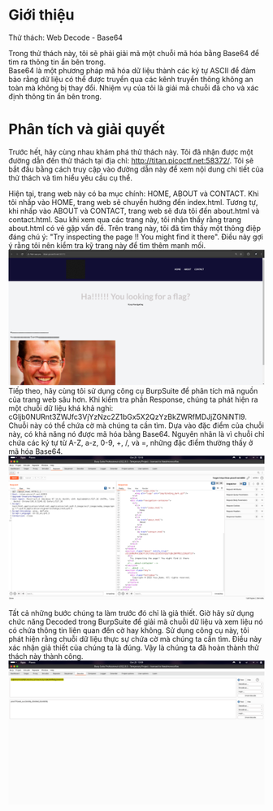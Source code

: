 # Giới thiệu

Thử thách: Web Decode - Base64 <br>

Trong thử thách này, tôi sẽ phải giải mã một chuỗi mã hóa bằng Base64 để tìm ra thông tin ẩn bên trong.<br>Base64 là một phương pháp mã hóa dữ liệu thành các ký tự ASCII để đảm bảo rằng dữ liệu có thể được truyền qua các kênh truyền thông không an toàn mà không bị thay đổi. Nhiệm vụ của tôi là giải mã chuỗi đã cho và xác định thông tin ẩn bên trong.

# Phân tích và giải quyết
Trước hết, hãy cùng nhau khám phá thử thách này. Tôi đã nhận được một đường dẫn đến thử thách tại địa chỉ: http://titan.picoctf.net:58372/. Tôi sẽ bắt đầu bằng cách truy cập vào đường dẫn này để xem nội dung chi tiết của thử thách và tìm hiểu yêu cầu cụ thể.

Hiện tại, trang web này có ba mục chính: HOME, ABOUT và CONTACT. Khi tôi nhấp vào HOME, trang web sẽ chuyển hướng đến index.html. Tương tự, khi nhấp vào ABOUT và CONTACT, trang web sẽ đưa tôi đến about.html và contact.html. Sau khi xem qua các trang này, tôi nhận thấy rằng trang about.html có vẻ gặp vấn đề. Trên trang này, tôi đã tìm thấy một thông điệp đáng chú ý: "Try inspecting the page !! You might find it there". Điều này gợi ý rằng tôi nên kiểm tra kỹ trang này để tìm thêm manh mối. <br>
![Alt Text](img/hinh1.png)
Tiếp theo, hãy cùng tôi sử dụng công cụ BurpSuite để phân tích mã nguồn của trang web sâu hơn. Khi kiểm tra phần Response, chúng ta phát hiện ra một chuỗi dữ liệu khá khả nghi: cGljb0NURnt3ZWJfc3VjYzNzc2Z1bGx5X2QzYzBkZWRfMDJjZGNiNTl9.
Chuỗi này có thể chứa cờ mà chúng ta cần tìm. Dựa vào đặc điểm của chuỗi này, có khả năng nó được mã hóa bằng Base64. Nguyên nhân là vì chuỗi chỉ chứa các ký tự từ A-Z, a-z, 0-9, +, /, và =, những đặc điểm thường thấy ở mã hóa Base64. <br>
![Alt Text](img/hinh2.png)

Tất cả những bước chúng ta làm trước đó chỉ là giả thiết. Giờ hãy sử dụng chức năng Decoded trong BurpSuite để giải mã chuỗi dữ liệu và xem liệu nó có chứa thông tin liên quan đến cờ hay không. Sử dụng công cụ này, tôi phát hiện rằng chuỗi dữ liệu thực sự chứa cờ mà chúng ta cần tìm. Điều này xác nhận giả thiết của chúng ta là đúng. Vậy là chúng ta đã hoàn thành thử thách này thành công.
![Alt Text](img/hinh3.png)
